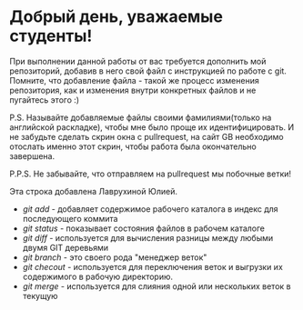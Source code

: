 # Добрый день, уважаемые студенты! 
  При выполнении данной работы от вас требуется дополнить мой репозиторий, добавив в него свой файл с инструкцией по работе с git. Помните, что добавление файла - такой же процесс изменения репозитория, как и изменения внутри конкретных файлов и не пугайтесь этого :)

  P.S. Называйте добавляемые файлы своими фамилиями(только на английской раскладке), чтобы мне было проще их идентифицировать. И не забудьте сделать скрин окна с pullrequest, на сайт GB необходимо отослать именно этот скрин, чтобы работа была окончательно завершена.

  P.P.S. Не забывайте, что отправляем на pullrequest мы побочные ветки!

  Эта строка добавлена Лаврухиной Юлией.
  * *git add* - добавляет содержимое рабочего каталога в индекс для последующего коммита
  * *git status* - показывает состояния файлов в рабочем каталоге
  * *git diff* - используется для вычисления разницы между любыми двумя GIT деревьями
  * *git branch* - это своего рода "менеджер веток"
  * *git checout* - используется для переключения веток и выгрузки их содержимого в рабочую директорию.
  * *git merge* -  используется для слияния одной или нескольких веток в текущую
